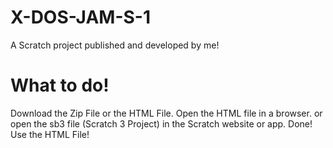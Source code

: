 # X-DOS-JAM-S-1
A Scratch project published and developed by me!
# What to do!
Download the Zip File or the HTML File.
Open the HTML file in a browser.
or open the sb3 file (Scratch 3 Project) in the Scratch website or app.
Done! Use the HTML File!
